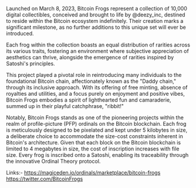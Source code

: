 Launched on March 8, 2023, Bitcoin Frogs represent a collection of 10,000 digital collectibles, conceived and brought to life by @deezy_inc, destined to reside within the Bitcoin ecosystem indefinitely. 
Their creation marks a significant milestone, as no further additions to this unique set will ever be introduced.

Each frog within the collection boasts an equal distribution of rarities across its various traits, fostering an environment where subjective appreciation of aesthetics can thrive, alongside the emergence of rarities inspired by Satoshi's principles.

This project played a pivotal role in reintroducing many individuals to the foundational Bitcoin chain, affectionately known as the "Daddy chain," through its inclusive approach. With its offering of free minting, absence of royalties and utilities, and a focus purely on enjoyment and positive vibes, Bitcoin Frogs embodies a spirit of lighthearted fun and camaraderie, summed up in their playful catchphrase, "ribbit!"

Notably, Bitcoin Frogs stands as one of the pioneering projects within the realm of profile-picture (PFP) ordinals on the Bitcoin blockchain. Each frog is meticulously designed to be pixelated and kept under 5 kilobytes in size, a deliberate choice to accommodate the size-cost constraints inherent in Bitcoin's architecture. Given that each block on the Bitcoin blockchain is limited to 4 megabytes in size, the cost of inscription increases with file size. Every frog is inscribed onto a Satoshi, enabling its traceability through the innovative Ordinal Theory protocol.

Links:-
https://magiceden.io/ordinals/marketplace/bitcoin-frogs
https://twitter.com/BitcoinFrogs



